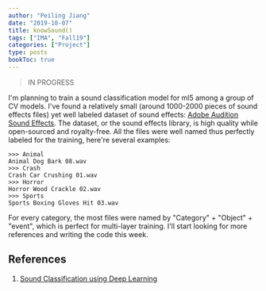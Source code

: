 ```yaml
---
author: "Peiling Jiang"
date: "2019-10-07"
title: knowSound()
tags: ["IMA", "Fall19"]
categories: ["Project"]
type: posts
bookToc: true
---
```


> IN PROGRESS

I'm planning to train a sound classification model for ml5 among a group of CV models. I've found a relatively small (around 1000-2000 pieces of sound effects files) yet well labeled dataset of sound effects: [Adobe Audition Sound Effects](https://offers.adobe.com/en/na/audition/offers/audition_dlc/AdobeAuditionDLCSFX.html). The dataset, or the sound effects library, is high quality while open-sourced and royalty-free. All the files were well named thus perfectly labeled for the training, here're several examples:

```
>>> Animal
Animal Dog Bark 08.wav
>>> Crash
Crash Car Crushing 01.wav
>>> Horror
Horror Wood Crackle 02.wav
>>> Sports
Sports Boxing Gloves Hit 03.wav
```

For every category, the most files were named by "Category" + "Object" + "event", which is perfect for multi-layer training. I'll start looking for more references and writing the code this week.

## References
1. [Sound Classification using Deep Learning](https://medium.com/@mikesmales/sound-classification-using-deep-learning-8bc2aa1990b7)
